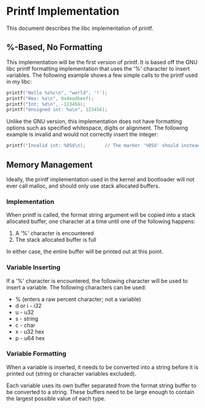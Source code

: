 # Printf Implementation

This document describes the libc implementation of printf.

## %-Based, No Formatting

This implementation will be the first version of printf.
It is based off the GNU libc printf formatting implementation that uses the '%' character to insert variables.
The following example shows a few simple calls to the printf used in my libc:

```c
printf("Hello %s%c\n", "world", '!');
printf("Hex: %x\n", 0xdeadbeef);
printf("Int: %d\n", -123456);
printf("Unsigned int: %u\n", 123456);
```

Unlike the GNU version, this implementation does not have formatting options such as specified whitespace, digits or alignment.
The following example is invalid and would not correctly insert the integer:

```c
printf("Invalid int: %05d\n);		// The marker '%05d' should instead be '%d'
```

## Memory Management

Ideally, the printf implementation used in the kernel and bootloader will not ever call malloc, and should only use stack allocated buffers.

### Implementation

When printf is called, the format string argument will be copied into a stack allocated buffer, one character at a time until one of the following happens:

1. A '%' character is encountered
2. The stack allocated buffer is full

In either case, the entire buffer will be printed out at this point.

### Variable Inserting

If a '%' character is encountered, the following character will be used to insert a variable.
The following characters can be used:

* % (enters a raw percent character; not a variable)
* d or i - i32
* u  - u32
* s - string
* c - char
* x - u32 hex
* p - u64 hex

### Variable Formatting

When a variable is inserted, it needs to be converted into a string before it is printed out (string or character variables excluded).

Each variable uses its own buffer separated from the format string buffer to be converted to a string.
These buffers need to be large enough to contain the largest possible value of each type.
